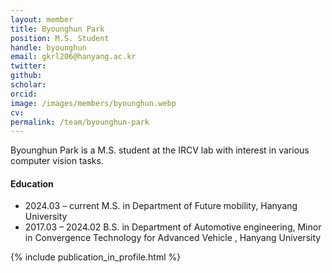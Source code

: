 ```yaml
---
layout: member
title: Byounghun Park
position: M.S. Student
handle: byounghun
email: gkrl206@hanyang.ac.kr
twitter: 
github: 
scholar: 
orcid: 
image: /images/members/byounghun.webp
cv: 
permalink: /team/byounghun-park
---
```


Byounghun Park is a M.S. student at the IRCV lab with interest in various computer vision tasks.


#### Education

<ul class="chronological">
  <li><span>2024.03 – current</span> M.S. in Department of Future mobility, Hanyang University</li>
  <li><span>2017.03 – 2024.02</span> B.S. in Department of Automotive engineering, Minor in Convergence Technology for Advanced Vehicle
, Hanyang University</li>
  
</ul>

{% include publication_in_profile.html %}
